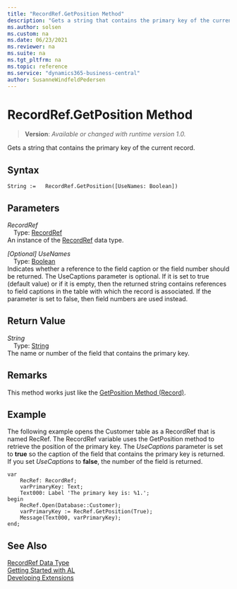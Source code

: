 ```yaml
---
title: "RecordRef.GetPosition Method"
description: "Gets a string that contains the primary key of the current record."
ms.author: solsen
ms.custom: na
ms.date: 06/23/2021
ms.reviewer: na
ms.suite: na
ms.tgt_pltfrm: na
ms.topic: reference
ms.service: "dynamics365-business-central"
author: SusanneWindfeldPedersen
---
```

[//]: # (START>DO_NOT_EDIT)
[//]: # (IMPORTANT:Do not edit any of the content between here and the END>DO_NOT_EDIT.)
[//]: # (Any modifications should be made in the .xml files in the ModernDev repo.)
# RecordRef.GetPosition Method
> **Version**: _Available or changed with runtime version 1.0._

Gets a string that contains the primary key of the current record.


## Syntax
```AL
String :=   RecordRef.GetPosition([UseNames: Boolean])
```
## Parameters
*RecordRef*  
&emsp;Type: [RecordRef](recordref-data-type.md)  
An instance of the [RecordRef](recordref-data-type.md) data type.  

*[Optional] UseNames*  
&emsp;Type: [Boolean](../boolean/boolean-data-type.md)  
Indicates whether a reference to the field caption or the field number should be returned. The UseCaptions parameter is optional. If it is set to true (default value) or if it is empty, then the returned string contains references to field captions in the table with which the record is associated. If the parameter is set to false, then field numbers are used instead.  


## Return Value
*String*  
&emsp;Type: [String](../string/string-data-type.md)  
The name or number of the field that contains the primary key.


[//]: # (IMPORTANT: END>DO_NOT_EDIT)

## Remarks  
 This method works just like the [GetPosition Method \(Record\)](../library.md).  
  
## Example  
 The following example opens the Customer table as a RecordRef that is named RecRef. The RecordRef variable uses the GetPosition method to retrieve the position of the primary key. The *UseCaptions* parameter is set to **true** so the caption of the field that contains the primary key is returned. If you set *UseCaptions* to **false**, the number of the field is returned. 
   
```al
var
    RecRef: RecordRef;
    varPrimaryKey: Text;
    Text000: Label 'The primary key is: %1.';
begin    
    RecRef.Open(Database::Customer);  
    varPrimaryKey := RecRef.GetPosition(True);  
    Message(Text000, varPrimaryKey);  
end;
```  
  

## See Also
[RecordRef Data Type](recordref-data-type.md)  
[Getting Started with AL](../../devenv-get-started.md)  
[Developing Extensions](../../devenv-dev-overview.md)